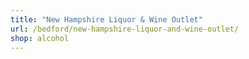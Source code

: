 ```yaml
---
title: "New Hampshire Liquor & Wine Outlet"
url: /bedford/new-hampshire-liquor-and-wine-outlet/
shop: alcohol
---
```

